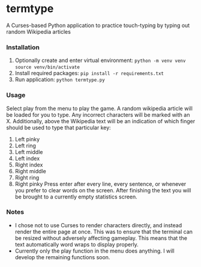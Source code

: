 # termtype

A Curses-based Python application to practice touch-typing by typing out random Wikipedia articles

### Installation

1. Optionally create and enter virtual environment:
	`python -m venv venv`
	`source venv/bin/activate`
2. Install required packages: `pip install -r requirements.txt`
3. Run application: `python termtype.py`

### Usage
Select play from the menu to play the game. A random wikipedia article will be loaded for you to type. Any incorrect characters will be marked with an X. Additionally, above the Wikipedia text will be an indication of which finger should be used to type that particular key:
1. Left pinky
2. Left ring
3. Left middle
4. Left index
5. Right index
6. Right middle
7. Right ring
8. Right pinky
Press enter after every line, every sentence, or whenever you prefer to clear words on the screen. After finishing the text you will be brought to a currently empty statistics screen.

### Notes
- I chose not to use Curses to render characters directly, and instead render the entire page at once. This was to ensure that the terminal can be resized without adversely affecting gameplay. This means that the text automatically word wraps to display properly.
- Currently only the play function in the menu does anything. I will develop the remaining functions soon.
